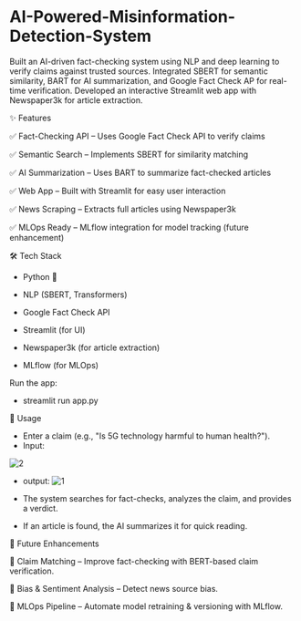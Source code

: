 # AI-Powered-Misinformation-Detection-System
Built an AI-driven fact-checking system using NLP and deep learning to verify claims against trusted sources. Integrated SBERT for semantic similarity, BART for AI summarization, and Google Fact Check AP for real-time verification. Developed an interactive Streamlit web app with Newspaper3k for article extraction.


✨ Features

✅ Fact-Checking API – Uses Google Fact Check API to verify claims

✅ Semantic Search – Implements SBERT for similarity matching

✅ AI Summarization – Uses BART to summarize fact-checked articles

✅ Web App – Built with Streamlit for easy user interaction

✅ News Scraping – Extracts full articles using Newspaper3k

✅ MLOps Ready – MLflow integration for model tracking (future enhancement)




🛠️ Tech Stack

- Python 🐍

- NLP (SBERT, Transformers)

- Google Fact Check API

- Streamlit (for UI)

- Newspaper3k (for article extraction)

- MLflow (for MLOps)

Run the app:
- streamlit run app.py


🎯 Usage

- Enter a claim (e.g., "Is 5G technology harmful to human health?").
- Input: 

 ![2](https://github.com/user-attachments/assets/139c4363-4310-4114-8ea9-c074b84245cb)

- output:
![1](https://github.com/user-attachments/assets/146bf9a3-c378-4841-b942-1ebf5187f6d2)


- The system searches for fact-checks, analyzes the claim, and provides a verdict.

- If an article is found, the AI summarizes it for quick reading.



📌 Future Enhancements

🔹 Claim Matching – Improve fact-checking with BERT-based claim verification.

🔹 Bias & Sentiment Analysis – Detect news source bias.

🔹 MLOps Pipeline – Automate model retraining & versioning with MLflow.
